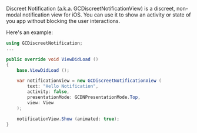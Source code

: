 Discreet Notification (a.k.a. GCDiscreetNotificationView) is a discreet, non-modal notification view for iOS. You can use it to show an activity or state of you app without blocking the user interactions.

Here's an example:

```csharp
using GCDiscreetNotification;
...

public override void ViewDidLoad ()
{
	base.ViewDidLoad ();

	var notificationView = new GCDiscreetNotificationView (
		text: "Hello Notification",
	    activity: false,
	    presentationMode: GCDNPresentationMode.Top,
		view: View
	);

	notificationView.Show (animated: true);
}
```
